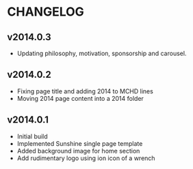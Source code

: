 CHANGELOG
=========

v2014.0.3
---------

  * Updating philosophy, motivation, sponsorship and carousel.

v2014.0.2
---------

  * Fixing page title and adding 2014 to MCHD lines
  * Moving 2014 page content into a 2014 folder

v2014.0.1
---------

  * Initial build
  * Implemented Sunshine single page template
  * Added background image for home section
  * Add rudimentary logo using ion icon of a wrench
